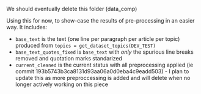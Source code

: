 We should eventually delete this folder (data_comp)

Using this for now, to show-case the results of pre-processing in an easier way. It includes:

* `base_text` is the text (one line per paragraph per article per topic) produced from `topics = get_dataset_topics(DEV_TEST)` 
* `base_text_quotes_fixed` is `base_text` with *only* the spurious line breaks removed and quotation marks standarized
* `current_cleaned` is the current status with all preprocessing applied (ie commit 193b5743b3ca8131d93aa06a0d0eba4c9eadd503) - I plan to update this as more preproccessing is added and will delete when no longer actively working on this piece 